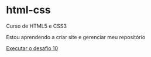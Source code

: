 # html-css
 Curso de HTML5 e CSS3

 Estou aprendendo a criar site e gerenciar meu repositório

<a href="https://github.com/jeisonbezerra/html-css/tree/main/exercicios/desafio10">Executar o desafio 10</a>